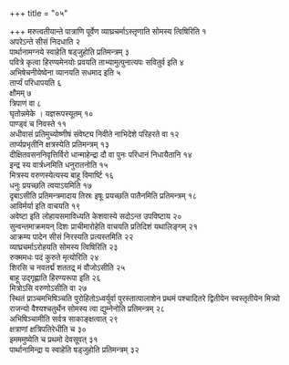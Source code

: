 +++
title = "०५"

+++
मरुत्वतीयान्ते पात्राणि पूर्वेण व्याघ्रचर्माऽस्तृणाति सोमस्य त्विषिरिति १  
अपरेऽन्ते सीसं निदधाति २  
पार्थानामग्नये स्वाहेति षड्जुहोति प्रतिमन्त्रम् ३  
पवित्रे कृत्वा हिरण्यमेनयोः प्रवयति ताभ्यामुत्पुनात्यपः सवितुर्व इति ४  
अभिषेचनीयेष्वेना व्यानयति सधमाद इति ५  
 तार्प्यं परिधापयति ६  
क्षौमम् ७  
त्रिपाणं वा ८  
घृतोन्नमेके । यज्ञरूपस्यूतम् १०  
पाण्ड्वं च निवस्ते ११  
अधीवासं प्रतिमुच्योष्णीषं संवेष्ट्य निवीते नाभिदेशे परिहरते वा १२  
तार्प्यप्रभृतीनि क्षत्रस्येति प्रतिमन्त्रम् १३  
दीक्षितवसननिवृत्तिर्विरो धान्माहेन्द्रा दौ वा पुनः परिधानं निधायैतानि १४  
इन्द्र स्य वार्त्रध्नमिति धनुरातनोति १५  
मित्रस्य वरुणस्येत्यस्य बाहू विमार्ष्टि १६  
धनुः प्रयच्छति त्वयाऽयमिति १७  
दृबाऽसीति प्रतिमन्त्रमादाय तिस्रः इषूः प्रयच्छति पातैनमिति प्रतिमन्त्रम् १८  
आविर्मर्या इति वाचयति १९  
अवेष्टा इति लोहायसमाविध्यति केशवास्ये सदोऽन्त उपविष्टाय २०  
सुन्वन्तमाक्रमयन् दिशः प्राचीमारोहेति वाचयति प्रतिदिशं यथालिङ्गम् २१  
आक्रम्य पादेन सीसं निरस्यति प्रत्यस्तमिति २२  
व्याघ्रचर्माऽरोहयति सोमस्य त्विषिरिति २३  
रुक्ममधः पदं कुरुते मृत्योरिति २४  
शिरसि च नवतर्द्मं शततद्र् मं वौजोऽसीति २५  
बाहू उद्गृह्णाति हिरण्यरूपा इति २६  
मित्रोऽसि वरुणोऽसीति वा २७  
स्थितं प्राञ्चमभिषिञ्चति पुरोहितोऽध्वर्युर्वा पुरस्तात्पालाशेन प्रथमं पश्चादितरे द्वितीयेन स्वस्तृतीयेन मित्र्यो राजन्यो वैश्यश्चतुर्थेन सोमस्य त्वा द्युम्नेनोति प्रतिमन्त्रम् २८  
अभिषिञ्चामीति सर्वत्र साकाङ्क्षत्वात् २९  
क्षत्राणां क्षत्रिपतिरेधीति च ३०  
इमममुष्येति च प्रथमो देवसूवत् ३१  
पार्थानामिन्द्रा य स्वाहेति षड्जुहोति प्रतिमन्त्रम् ३२  
